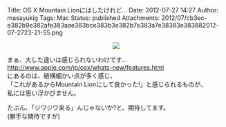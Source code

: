 Title: OS X Mountain Lionにはしたけれど…
Date: 2012-07-27 14:27
Author: masayukig
Tags: Mac
Status: published
Attachments: 2012/07/cb3ec-e382b9e382afe383aae383bce383b3e382b7e383a7e38383e383882012-07-2723-21-55.png

<div class="separator" style="clear:both;text-align:left;">

</div>

<div class="separator" style="clear:both;text-align:center;">

[![](https://masayukig.files.wordpress.com/2012/07/cb3ec-e382b9e382afe383aae383bce383b3e382b7e383a7e38383e383882012-07-2723-21-55.png)](https://masayukig.files.wordpress.com/2012/07/cb3ec-e382b9e382afe383aae383bce383b3e382b7e383a7e38383e383882012-07-2723-21-55.png)

</div>

まぁ、大した違いは感じられないわけです…  
<http://www.apple.com/jp/osx/whats-new/features.html>  
にあるのは、結構細かい点が多く感じ、  
「これがあるからMountain Lionにして良かった!」と感じられるものが、  
私には思い浮かびません。

たぶん、「ジワジワ来る」んじゃないか?と、期待してます。  
(勝手な期待ですが)
